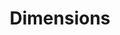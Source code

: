 ---
layout: default
bigquery: https://console.cloud.google.com/bigquery?p=covid-19-dimensions-ai&page=table&d=data&t=publications
contributors: Digital Science, https://www.digital-science.com/
cost: Free for personal, non-commercial use.
description: Dimensions contains more than 100 million publications, ranging from
  articles published in scholarly journals, books and book chapters, to preprints
  and conference proceedings. All publications are contextualized with linked data
  sets, funding, publications, patents, clinical trials, and policy documents. You
  can also view associated categories, funders, institutions, and researcher profiles.
documentation: https://docs.dimensions.ai/bigquery/index.html
last_edit: 04/08/2022, 11:53:17
location: https://www.dimensions.ai/products/free/
maintained_by: Digital Science, https://www.digital-science.com/
schema_fields:
- acknowledgements
- funding_cny
- aliases
- active_years
- category_icrp_cso
- relationships
- supporting_grant_ids
- publication_ids
- granted_date
- funder_org_countries
- email_address
- research_org_state_names
- year
- created_date
- funding_cad
- id
- grant_number
- category_for
- linkout
- citations
- category_hra
- mesh_terms
- arxiv_id
- original_abstract
- issue
- funder_org_cities
- cpc
- metrics
- filing_status
- name
- expiration_year
- family_members_ids
- clinical_trial_ids
- category_hrcs_hc
- resulting_publication_ids
- established
- filing_date
- concepts
- assignee_orgs
- categories
- granted_year
- funding_aud
- gender
- abstract
- research_org_countries
- funding_gbp
- kind
- book_series_title
- repository_name
- research_orgs
- priority_date
- research_org_cities
- date_imported_gbq
- reference_ids
- language
- funding_amount
- funder_orgs
- category_bra
- filing_year
- conditions
- volume
- assignee_countries
- investigators
- mesh_headings
- authors
- end_year
- inventor_names
- funding_chf
- ipcr
- category_uoa
- proceedings_title
- citations_count
- associated_publication_id
- research_org_city_names
- jurisdiction
- original_title
- priority_year
- pmid
- associated_publication_doi
- book_title
- repository_url
- brief_title
- resulting_publication_doi
- address
- original_assignee_orgs
- funding_nzd
- funding_eur
- legal_status
- date_print
- original_assignee_countries
- repository_id
- embargo_date
- family_id
- open_access_categories_v2
- journal
- wikipedia_url
- altmetrics
- types
- interventions
- editors
- end_date
- registry
- category_rcdc
- organisation_details
- foa_number
- application_number
- legal_events
- open_access_categories
- start_year
- cited_by_ids
- category_icrp_ct
- description
- labels
- funder_org_state_codes
- date_online
- pages
- associated_publication_pmid
- current_assignee_countries
- funding_currency
- publication_date
- funder_countries
- source_id
- date
- doi
- publication_year
- category_hrcs_rac
- parent_id
- date_inserted
- patent_ids
- acronym
- current_assignee_orgs
- citation_string
- acronyms
- license
- start_date
- category_sdg
- links
- pmcid
- publisher
- funding_jpy
- family_count
- external_ids
- associated_publication_arxiv_id
- funder_org
- status
- researcher_ids
- funder_org_acronyms
- date_modified
- journal_lists
- title
- research_org_state_codes
- funding_details
- research_org_country_names
- funding_usd
- subtitles
- date_normal
- type
- original_assignee
- conference
- phase
- expiration_date
- current_assignee
- isbn
- associated_grant_ids
- eisbn
shortname: dimensions
tags:
- scholarly literature
- patents
- funding
- clinical trials
- academic profiles
terms_of_use: 'Use of both the Dimensions COVID-19 dataset and full Dimensions dataset
  are subject to the Dimensions Terms of use: https://www.dimensions.ai/policies-terms-legal '
title: Dimensions
uuid: dcff88bd-fe6b-4fdb-8159-809bf9d7bc1c
---